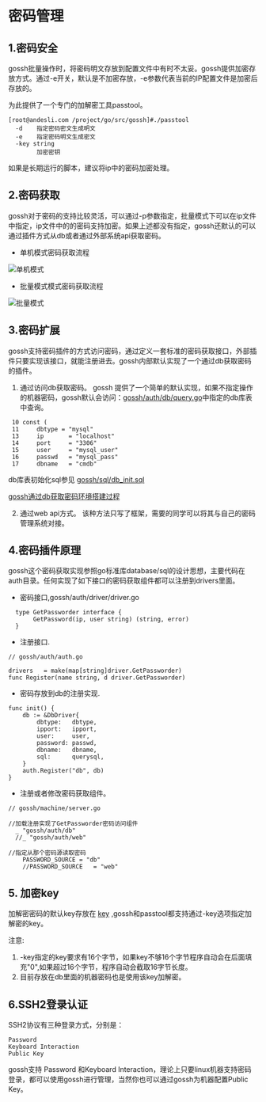 # 密码管理

## 1.密码安全

gossh批量操作时，将密码明文存放到配置文件中有时不太妥。gossh提供加密存放方式。通过-e开关，默认是不加密存放，-e参数代表当前的IP配置文件是加密后存放的。

为此提供了一个专门的加解密工具passtool。

```
[root@andesli.com /project/go/src/gossh]#./passtool 
  -d    指定密码密文生成明文
  -e    指定密码明文生成密文
  -key string
        加密密钥
```
如果是长期运行的脚本，建议将ip中的密码加密处理。

## 2.密码获取

gossh对于密码的支持比较灵活，可以通过-p参数指定，批量模式下可以在ip文件中指定，ip文件中的的密码支持加密。如果上述都没有指定，gossh还默认的可以通过插件方式从db或者通过外部系统api获取密码。

- 单机模式密码获取流程

![单机模式](https://github.com/andesli/gossh/raw/v0.1/docs/images/singlepass.png)

- 批量模式模式密码获取流程

![批量模式](https://github.com/andesli/gossh/raw/v0.1/docs/images/batchpass.png)

## 3.密码扩展

gossh支持密码插件的方式访问密码，通过定义一套标准的密码获取接口，外部插件只要实现该接口，就能注册进去。gossh内部默认实现了一个通过db获取密码的插件。

1. 通过访问db获取密码。
gossh 提供了一个简单的默认实现，如果不指定操作的机器密码，gossh默认会访问：[gossh/auth/db/query.go](https://github.com/andesli/gossh/blob/master/auth/db/query.go#L9)中指定的db库表中查询。

```
 10 const (
 11     dbtype = "mysql" 
 13     ip       = "localhost"
 14     port     = "3306"
 15     user     = "mysql_user"
 16     passwd   = "mysql_pass"
 17     dbname   = "cmdb"

```
db库表初始化sql参见 [gossh/sql/db_init.sql](https://github.com/andesli/gossh/blob/master/sql/db_init.sql)

[gossh通过db获取密码环境搭建过程](https://github.com/andesli/gossh/blob/master/docs/use_mysql_db.md)

2. 通过web api方式。
该种方法只写了框架，需要的同学可以将其与自己的密码管理系统对接。

## 4.密码插件原理

gossh这个密码获取实现参照go标准库database/sql的设计思想，主要代码在auth目录。任何实现了如下接口的密码获取组件都可以注册到drivers里面。

- 密码接口,gossh/auth/driver/driver.go
```
  type GetPassworder interface {
       GetPassword(ip, user string) (string, error)
  }
```

- 注册接口.
```
// gossh/auth/auth.go

drivers   = make(map[string]driver.GetPassworder)
func Register(name string, d driver.GetPassworder)

```
- 密码存放到db的注册实现.

```
func init() {
    db := &DbDriver{
        dbtype:   dbtype,
        ipport:   ipport,
        user:     user,
        password: passwd,
        dbname:   dbname,
        sql:      querysql,
    }
    auth.Register("db", db)
}
```

- 注册或者修改密码获取组件。
```
// gossh/machine/server.go 

//加载注册实现了GetPassworder密码访问组件
  _ "gossh/auth/db"
  //_ "gossh/auth/web"
  
//指定从那个密码源读取密码
    PASSWORD_SOURCE = "db"
    //PASSWORD_SOURCE   = "web"

```
## 5. 加密key

加解密密码的默认key存放在 [key](https://github.com/andesli/gossh/blob/master/enc/key.go) ,gossh和passtool都支持通过-key选项指定加解密的key。


注意:  

1. -key指定的key要求有16个字节，如果key不够16个字节程序自动会在后面填充"0",如果超过16个字节，程序自动会截取16字节长度。
2. 目前存放在db里面的机器密码也是使用该key加解密。

## 6.SSH2登录认证

SSH2协议有三种登录方式，分别是：

```
Password
Keyboard Interaction
Public Key
```
gossh支持 Password 和Keyboard Interaction，理论上只要linux机器支持密码登录，都可以使用gossh进行管理，当然你也可以通过gossh为机器配置Public Key。

